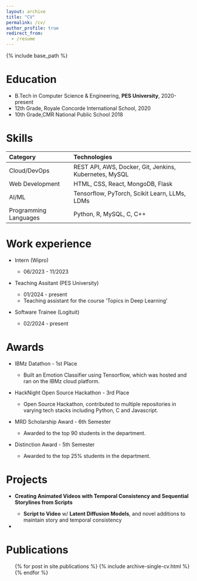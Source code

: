 ```yaml
---
layout: archive
title: "CV"
permalink: /cv/
author_profile: true
redirect_from:
  - /resume
---
```


{% include base_path %}

Education
======
* B.Tech in Computer Science & Engineering, **PES University**, 2020-present
* 12th Grade, Royale Concorde International School, 2020
* 10th Grade,CMR National Public School 2018

Skills
======
| Category             | Technologies                                  |
|:---------------------|:----------------------------------------------|
| Cloud/DevOps        | REST API, AWS, Docker, Git, Jenkins, Kubernetes, MySQL |
| Web Development     | HTML, CSS, React, MongoDB, Flask              |
| AI/ML               | Tensorflow, PyTorch, Scikit Learn, LLMs, LDMs |
| Programming Languages | Python, R, MySQL, C, C++                     |


Work experience
======
* Intern (Wipro)
  * 06/2023 - 11/2023

* Teaching Assitant (PES University)
  * 01/2024 - present
  * Teaching assistant for the course 'Topics in Deep Learning'

* Software Trainee (Logituit)
  * 02/2024 - present

Awards
======
* IBMz Datathon - 1st Place
  * Built an Emotion Classifier using Tensorflow, which was hosted and ran on the IBMz cloud platform.

* HackNight Open Source Hackathon - 3rd Place
  * Open Source Hackathon, contributed to multiple repositories in varying tech stacks including Python, C and Javascript.
  
* MRD Scholarship Award - 6th Semester
  * Awarded to the top 90 students in the department.

* Distinction Award - 5th Semester
  * Awarded to the top 25% students in the department.

Projects
======
* **Creating Animated Videos with Temporal Consistency and Sequential Storylines from
Scripts**
  * **Script to Video** w/ **Latent Diffusion Models**, and novel additions to maintain story and
temporal consistency

* 
Publications
======
  <ul>{% for post in site.publications %}
    {% include archive-single-cv.html %}
  {% endfor %}</ul>
  
<!-- Talks -->
<!-- ====== -->
<!--   <ul>{% for post in site.talks %} -->
<!--     {% include archive-single-talk-cv.html %} -->
<!--   {% endfor %}</ul> -->
    
<!-- Service and leadership -->
<!-- ====== -->
<!-- * Currently signed in to 43 different slack teams -->
